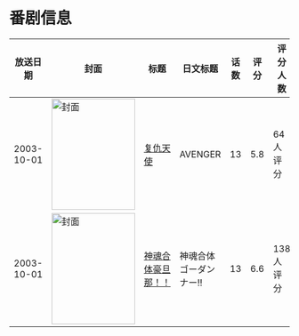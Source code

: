# 番剧信息

|放送日期|封面|标题|日文标题|话数|评分|评分人数|
|---|---|---|---|---|---|---|
|2003-10-01|<img src="https://lain.bgm.tv/pic/cover/c/2d/a6/3653_pJQ08.jpg" alt="封面" style="width:150px;height:200px;object-fit:cover;">|[复仇天使](https://bangumi.tv/subject/3653)|AVENGER|13|5.8|64人评分|
|2003-10-01|<img src="https://lain.bgm.tv/pic/cover/c/00/e9/21929_1AKEL.jpg" alt="封面" style="width:150px;height:200px;object-fit:cover;">|[神魂合体豪旦那！！](https://bangumi.tv/subject/21929)|神魂合体ゴーダンナー!!|13|6.6|138人评分|
